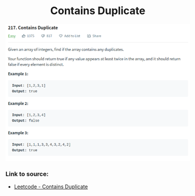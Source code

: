<h1 align="center">Contains Duplicate</h1>

![alt text](https://raw.githubusercontent.com/matthew01lokiet/Github-repos-images/main/Algs/HashMap/ovFGvbnK_o.png)

### Link to source: 
- <a href="https://leetcode.com/problems/contains-duplicate/">Leetcode - Contains Duplicate</a>


